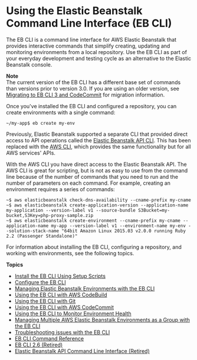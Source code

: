 # Using the Elastic Beanstalk Command Line Interface \(EB CLI\)<a name="eb-cli3"></a>

The EB CLI is a command line interface for AWS Elastic Beanstalk that provides interactive commands that simplify creating, updating and monitoring environments from a local repository\. Use the EB CLI as part of your everyday development and testing cycle as an alternative to the Elastic Beanstalk console\.

**Note**  
The current version of the EB CLI has a different base set of commands than versions prior to version 3\.0\. If you are using an older version, see [Migrating to EB CLI 3 and CodeCommit](eb-cli.md#eb-cli2-migrating) for migration information\.

Once you've installed the EB CLI and configured a repository, you can create environments with a single command:

```
~/my-app$ eb create my-env
```

Previously, Elastic Beanstalk supported a separate CLI that provided direct access to API operations called the [Elastic Beanstalk API CLI](using-api-cli.md)\. This has been replaced with the [AWS CLI](chapter-devenv.md#devenv-awscli), which provides the same functionality but for all AWS services' APIs\.

With the AWS CLI you have direct access to the Elastic Beanstalk API\. The AWS CLI is great for scripting, but is not as easy to use from the command line because of the number of commands that you need to run and the number of parameters on each command\. For example, creating an environment requires a series of commands:

```
~$ aws elasticbeanstalk check-dns-availability --cname-prefix my-cname
~$ aws elasticbeanstalk create-application-version --application-name my-application --version-label v1 --source-bundle S3Bucket=my-bucket,S3Key=php-proxy-sample.zip
~$ aws elasticbeanstalk create-environment --cname-prefix my-cname --application-name my-app --version-label v1 --environment-name my-env --solution-stack-name "64bit Amazon Linux 2015.03 v2.0.0 running Ruby 2.2 (Passenger Standalone)"
```

For information about installing the EB CLI, configuring a repository, and working with environments, see the following topics\.

**Topics**
+ [Install the EB CLI Using Setup Scripts](eb-cli3-install.md)
+ [Configure the EB CLI](eb-cli3-configuration.md)
+ [Managing Elastic Beanstalk Environments with the EB CLI](eb-cli3-getting-started.md)
+ [Using the EB CLI with AWS CodeBuild](eb-cli-codebuild.md)
+ [Using the EB CLI with Git](eb3-cli-git.md)
+ [Using the EB CLI with AWS CodeCommit](eb-cli-codecommit.md)
+ [Using the EB CLI to Monitor Environment Health](health-enhanced-ebcli.md)
+ [Managing Multiple AWS Elastic Beanstalk Environments as a Group with the EB CLI](ebcli-compose.md)
+ [Troubleshooting issues with the EB CLI](eb-cli-troubleshooting.md)
+ [EB CLI Command Reference](eb3-cmd-commands.md)
+ [EB CLI 2\.6 \(Retired\)](eb-cli.md)
+ [Elastic Beanstalk API Command Line Interface \(Retired\)](using-api-cli.md)